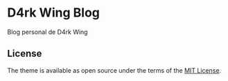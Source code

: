 # D4rk Wing Blog

Blog personal de D4rk Wing

## License

The theme is available as open source under the terms of the [MIT License](https://opensource.org/licenses/MIT).
